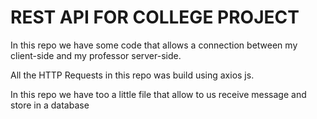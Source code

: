 # REST API FOR COLLEGE PROJECT
In this repo we have some code that allows a connection between my client-side and my professor server-side.

All the HTTP Requests in this repo was build using axios js.

In this repo we have too a little file that allow to us receive message and store in a database